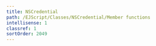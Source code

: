 ```yaml
---
title: NSCredential
path: /EJScript/Classes/NSCredential/Member functions
intellisense: 1
classref: 1
sortOrder: 2049
---
```





